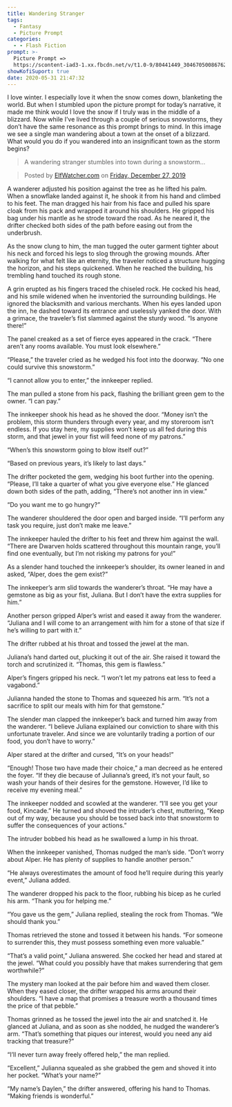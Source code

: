 ```yaml
---
title: Wandering Stranger
tags:
  - Fantasy
  - Picture Prompt
categories:
  - - Flash Fiction
prompt: >-
  Picture Prompt =>
  https://scontent-iad3-1.xx.fbcdn.net/v/t1.0-9/80441449_3046705008676212_8402552899816652800_o.jpg?_nc_cat=103&_nc_sid=8024bb&_nc_ohc=bMGfs2_BFkwAX_poCP6&_nc_ht=scontent-iad3-1.xx&oh=3509a2bba06b7c2e1fb3794b7f6e4453&oe=5EFAF1E2
showKofiSuport: true
date: 2020-05-31 21:47:32
---
```


I love winter. I especially love it when the snow comes down, blanketing the world. But when I stumbled upon the picture prompt for today’s narrative, it made me think would I love the snow if I truly was in the middle of a blizzard. Now while I’ve lived through a couple of serious snowstorms, they don’t have the same resonance as this prompt brings to mind. In this image we see a single man wandering about a town at the onset of a blizzard.<!-- more --> What would you do if you wandered into an insignificant town as the storm begins?

> A wandering stranger stumbles into town during a snowstorm...

<div class="center"><div id="fb-root"></div><script async defer crossorigin="anonymous" src="https://connect.facebook.net/en_US/sdk.js#xfbml=1&version=v9.0" nonce="X0EL42DS"></script><div class="fb-post" data-href="https://www.facebook.com/permalink.php?story_fbid=3046705115342868&amp;id=122167364463339" data-width="350" data-show-text="true"><blockquote cite="https://www.facebook.com/permalink.php?story_fbid=3046705115342868&amp;id=122167364463339" class="fb-xfbml-parse-ignore">Posted by <a href="https://www.facebook.com/ElfWatchercom-122167364463339/">ElfWatcher.com</a> on&nbsp;<a href="https://www.facebook.com/permalink.php?story_fbid=3046705115342868&amp;id=122167364463339">Friday, December 27, 2019</a></blockquote></div></div>

A wanderer adjusted his position against the tree as he lifted his palm. When a snowflake landed against it, he shook it from his hand and climbed to his feet. The man dragged his hair from his face and pulled his spare cloak from his pack and wrapped it around his shoulders. He gripped his bag under his mantle as he strode toward the road. As he neared it, the drifter checked both sides of the path before easing out from the underbrush.

As the snow clung to him, the man tugged the outer garment tighter about his neck and forced his legs to slog through the growing mounds. After walking for what felt like an eternity, the traveler noticed a structure hugging the horizon, and his steps quickened. When he reached the building, his trembling hand touched its rough stone.

A grin erupted as his fingers traced the chiseled rock. He cocked his head, and his smile widened when he inventoried the surrounding buildings. He ignored the blacksmith and various merchants. When his eyes landed upon the inn, he dashed toward its entrance and uselessly yanked the door. With a grimace, the traveler’s fist slammed against the sturdy wood. “Is anyone there!”

The panel creaked as a set of fierce eyes appeared in the crack. “There aren’t any rooms available. You must look elsewhere.”

“Please,” the traveler cried as he wedged his foot into the doorway. “No one could survive this snowstorm.”

“I cannot allow you to enter,” the innkeeper replied.

The man pulled a stone from his pack, flashing the brilliant green gem to the owner. “I can pay.”

The innkeeper shook his head as he shoved the door. “Money isn’t the problem, this storm thunders through every year, and my storeroom isn’t endless. If you stay here, my supplies won’t keep us all fed during this storm, and that jewel in your fist will feed none of my patrons.”

“When’s this snowstorm going to blow itself out?”

“Based on previous years, it’s likely to last days.”

The drifter pocketed the gem, wedging his boot further into the opening. “Please, I’ll take a quarter of what you give everyone else.” He glanced down both sides of the path, adding, “There’s not another inn in view.”

“Do you want me to go hungry?”

The wanderer shouldered the door open and barged inside. “I’ll perform any task you require, just don’t make me leave.”

The innkeeper hauled the drifter to his feet and threw him against the wall. “There are Dwarven holds scattered throughout this mountain range, you’ll find one eventually, but I’m not risking my patrons for you!”

As a slender hand touched the innkeeper’s shoulder, its owner leaned in and asked, “Alper, does the gem exist?”

The innkeeper’s arm slid towards the wanderer’s throat. “He may have a gemstone as big as your fist, Juliana. But I don’t have the extra supplies for him.”

Another person gripped Alper’s wrist and eased it away from the wanderer. “Juliana and I will come to an arrangement with him for a stone of that size if he’s willing to part with it.”

The drifter rubbed at his throat and tossed the jewel at the man.

Juliana’s hand darted out, plucking it out of the air. She raised it toward the torch and scrutinized it. “Thomas, this gem is flawless.”

Alper’s fingers gripped his neck. “I won’t let my patrons eat less to feed a vagabond.”

Julianna handed the stone to Thomas and squeezed his arm. “It’s not a sacrifice to split our meals with him for that gemstone.”

The slender man clapped the innkeeper’s back and turned him away from the wanderer. “I believe Juliana explained our conviction to share with this unfortunate traveler. And since we are voluntarily trading a portion of our food, you don’t have to worry.”

Alper stared at the drifter and cursed, “It’s on your heads!”

“Enough! Those two have made their choice,” a man decreed as he entered the foyer. “If they die because of Julianna’s greed, it’s not your fault, so wash your hands of their desires for the gemstone. However, I’d like to receive my evening meal.”

The innkeeper nodded and scowled at the wanderer. “I’ll see you get your food, Kincade.” He turned and shoved the intruder’s chest, muttering, “Keep out of my way, because you should be tossed back into that snowstorm to suffer the consequences of your actions.”

The intruder bobbed his head as he swallowed a lump in his throat.

When the innkeeper vanished, Thomas nudged the man’s side. “Don’t worry about Alper. He has plenty of supplies to handle another person.”

“He always overestimates the amount of food he’ll require during this yearly event,” Juliana added.

The wanderer dropped his pack to the floor, rubbing his bicep as he curled his arm. “Thank you for helping me.”

“You gave us the gem,” Juliana replied, stealing the rock from Thomas. “We should thank you.”

Thomas retrieved the stone and tossed it between his hands. “For someone to surrender this, they must possess something even more valuable.”

“That’s a valid point,” Juliana answered. She cocked her head and stared at the jewel. “What could you possibly have that makes surrendering that gem worthwhile?”

The mystery man looked at the pair before him and waved them closer. When they eased closer, the drifter wrapped his arms around their shoulders. “I have a map that promises a treasure worth a thousand times the price of that pebble.”

Thomas grinned as he tossed the jewel into the air and snatched it. He glanced at Juliana, and as soon as she nodded, he nudged the wanderer’s arm. “That’s something that piques our interest, would you need any aid tracking that treasure?”

“I’ll never turn away freely offered help,” the man replied.

“Excellent,” Julianna squealed as she grabbed the gem and shoved it into her pocket. “What’s your name?”

“My name’s Daylen,” the drifter answered, offering his hand to Thomas. “Making friends is wonderful.”